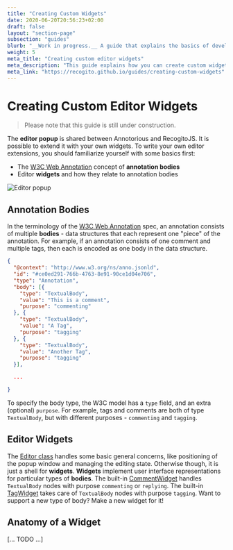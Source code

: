 ```yaml
---
title: "Creating Custom Widgets"
date: 2020-06-20T20:56:23+02:00
draft: false
layout: "section-page"
subsection: "guides"
blurb: "__Work in progress.__ A guide that explains the basics of developing your own customized annotation editor."
weight: 5
meta_title: "Creating custom editor widgets"
meta_description: "This guide explains how you can create custom widgets for the Annotorious/RecogitoJS editor popup" 
meta_link: "https://recogito.github.io/guides/creating-custom-widgets"
---
```


# Creating Custom Editor Widgets

> Please note that this guide is still under construction.

The __editor popup__ is shared between Annotorious and RecogitoJS. It is possible to extend it with your own widgets.
To write your own editor extensions, you should familiarize yourself with some basics first:

- The [W3C Web Annotation](https://www.w3.org/TR/annotation-model/) concept of __annotation bodies__
- Editor __widgets__ and how they relate to annotation bodies

![Editor popup](/images/guides/editor-popup.png)

## Annotation Bodies

In the terminology of the  [W3C Web Annotation](https://www.w3.org/TR/annotation-model/) spec, an 
annotation consists of multiple __bodies__ - data structures that each represent one "piece" of the
annotation. For example, if an annotation consists of one comment and multiple tags, then each is 
encoded as one body in the data structure.

```json
{ 
  "@context": "http://www.w3.org/ns/anno.jsonld",
  "id": "#ce0ed291-766b-4763-8e91-90ce1d04e706",
  "type": "Annotation",
  "body": [{
    "type": "TextualBody",
    "value": "This is a comment",
    "purpose": "commenting"
  }, {
    "type": "TextualBody",
    "value": "A Tag",
    "purpose": "tagging"
  }, {
    "type": "TextualBody",
    "value": "Another Tag",
    "purpose": "tagging"
  }],

  ...

}
```

To specify the body type, the W3C model has a `type` field, and an extra (optional) 
`purpose`. For example, tags and comments are both of type `TextualBody`, but with different 
purposes - `commenting` and `tagging`.

## Editor Widgets

The [Editor class](https://github.com/recogito/recogito-client-core/blob/master/src/editor/Editor.jsx)
handles some basic general concerns, like positioning of the popup window and managing the editing state. 
Otherwise though, it is just a shell for __widgets__. __Widgets__ implement user interface representations for
particular types of __bodies__. The built-in
[CommentWidget](https://github.com/recogito/recogito-client-core/blob/master/src/editor/widgets/comment/CommentWidget.jsx)
handles `TextualBody` nodes with purpose `commenting` or `replying`. The built-in
[TagWidget](https://github.com/recogito/recogito-client-core/blob/master/src/editor/widgets/tag/TagWidget.jsx)
takes care of `TextualBody` nodes with purpose `tagging`. Want to support a new type of body? Make a new widget for it!

## Anatomy of a Widget

[... TODO ...]